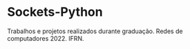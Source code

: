 # Sockets-Python

Trabalhos e projetos realizados durante graduação. Redes de computadores 2022. IFRN.
